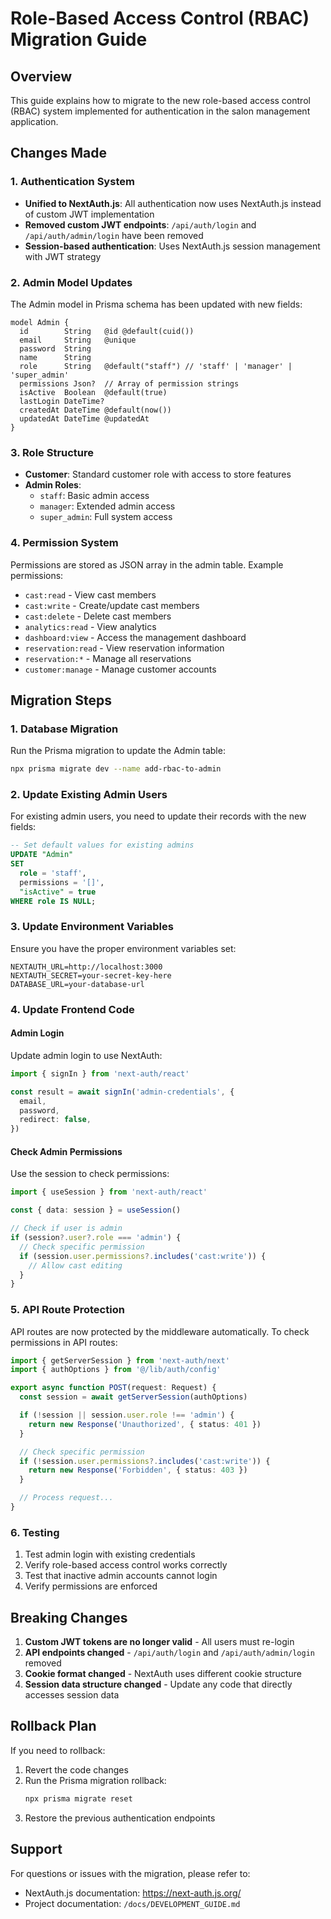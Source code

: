 # Role-Based Access Control (RBAC) Migration Guide

## Overview

This guide explains how to migrate to the new role-based access control (RBAC) system implemented for authentication in the salon management application.

## Changes Made

### 1. Authentication System

- **Unified to NextAuth.js**: All authentication now uses NextAuth.js instead of custom JWT implementation
- **Removed custom JWT endpoints**: `/api/auth/login` and `/api/auth/admin/login` have been removed
- **Session-based authentication**: Uses NextAuth.js session management with JWT strategy

### 2. Admin Model Updates

The Admin model in Prisma schema has been updated with new fields:

```prisma
model Admin {
  id        String   @id @default(cuid())
  email     String   @unique
  password  String
  name      String
  role      String   @default("staff") // 'staff' | 'manager' | 'super_admin'
  permissions Json?  // Array of permission strings
  isActive  Boolean  @default(true)
  lastLogin DateTime?
  createdAt DateTime @default(now())
  updatedAt DateTime @updatedAt
}
```

### 3. Role Structure

- **Customer**: Standard customer role with access to store features
- **Admin Roles**:
  - `staff`: Basic admin access
  - `manager`: Extended admin access
  - `super_admin`: Full system access

### 4. Permission System

Permissions are stored as JSON array in the admin table. Example permissions:

- `cast:read` - View cast members
- `cast:write` - Create/update cast members
- `cast:delete` - Delete cast members
- `analytics:read` - View analytics
- `dashboard:view` - Access the management dashboard
- `reservation:read` - View reservation information
- `reservation:*` - Manage all reservations
- `customer:manage` - Manage customer accounts

## Migration Steps

### 1. Database Migration

Run the Prisma migration to update the Admin table:

```bash
npx prisma migrate dev --name add-rbac-to-admin
```

### 2. Update Existing Admin Users

For existing admin users, you need to update their records with the new fields:

```sql
-- Set default values for existing admins
UPDATE "Admin"
SET
  role = 'staff',
  permissions = '[]',
  "isActive" = true
WHERE role IS NULL;
```

### 3. Update Environment Variables

Ensure you have the proper environment variables set:

```env
NEXTAUTH_URL=http://localhost:3000
NEXTAUTH_SECRET=your-secret-key-here
DATABASE_URL=your-database-url
```

### 4. Update Frontend Code

#### Admin Login

Update admin login to use NextAuth:

```typescript
import { signIn } from 'next-auth/react'

const result = await signIn('admin-credentials', {
  email,
  password,
  redirect: false,
})
```

#### Check Admin Permissions

Use the session to check permissions:

```typescript
import { useSession } from 'next-auth/react'

const { data: session } = useSession()

// Check if user is admin
if (session?.user?.role === 'admin') {
  // Check specific permission
  if (session.user.permissions?.includes('cast:write')) {
    // Allow cast editing
  }
}
```

### 5. API Route Protection

API routes are now protected by the middleware automatically. To check permissions in API routes:

```typescript
import { getServerSession } from 'next-auth/next'
import { authOptions } from '@/lib/auth/config'

export async function POST(request: Request) {
  const session = await getServerSession(authOptions)

  if (!session || session.user.role !== 'admin') {
    return new Response('Unauthorized', { status: 401 })
  }

  // Check specific permission
  if (!session.user.permissions?.includes('cast:write')) {
    return new Response('Forbidden', { status: 403 })
  }

  // Process request...
}
```

### 6. Testing

1. Test admin login with existing credentials
2. Verify role-based access control works correctly
3. Test that inactive admin accounts cannot login
4. Verify permissions are enforced

## Breaking Changes

1. **Custom JWT tokens are no longer valid** - All users must re-login
2. **API endpoints changed** - `/api/auth/login` and `/api/auth/admin/login` removed
3. **Cookie format changed** - NextAuth uses different cookie structure
4. **Session data structure changed** - Update any code that directly accesses session data

## Rollback Plan

If you need to rollback:

1. Revert the code changes
2. Run the Prisma migration rollback:
   ```bash
   npx prisma migrate reset
   ```
3. Restore the previous authentication endpoints

## Support

For questions or issues with the migration, please refer to:

- NextAuth.js documentation: https://next-auth.js.org/
- Project documentation: `/docs/DEVELOPMENT_GUIDE.md`
